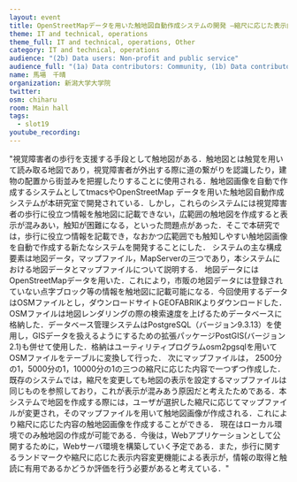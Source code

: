 ```yaml
---
layout: event
title: OpenStreetMapデータを用いた触地図自動作成システムの開発 ―縮尺に応じた表示内容変更機能の実装―
theme: IT and technical, operations
theme_full: IT and technical, operations, Other
category: IT and technical, operations
audience: "(2b) Data users: Non-profit and public service"
audience_full: "(1a) Data contributors: Community, (1b) Data contributors: Public administration (open data, data feedback...), (2b) Data users: Non-profit and public service, (2c) Data users: Personal"
name: 馬場　千晴
organization: 新潟大学大学院
twitter:
osm: chiharu
room: Main hall
tags:
  - slot19
youtube_recording:
---
```

"視覚障害者の歩行を支援する手段として触地図がある．触地図とは触覚を用いて読み取る地図であり，視覚障害者が外出する際に道の繋がりを認識したり，建物の配置から街並みを把握したりすることに使用される．触地図画像を自動で作成するシステムとしてtmacsやOpenStreetMap データを用いた触地図自動作成システムが本研究室で開発されている．しかし，これらのシステムには視覚障害者の歩行に役立つ情報を触地図に記載できない，広範囲の触地図を作成すると表示が混みあい，触知が困難になる，といった問題点があった．そこで本研究では，歩行に役立つ情報を記載でき，なおかつ広範囲でも触知しやすい触地図画像を自動で作成する新たなシステムを開発することにした．
システムの主な構成要素は地図データ，マップファイル，MapServerの三つであり，本システムにおける地図データとマップファイルについて説明する．
地図データにはOpenStreetMapデータを用いた．これにより，市販の地図データには登録されていない点字ブロック等の情報を触地図に記載可能になる．今回使用するデータはOSMファイルとし，ダウンロードサイトGEOFABRIKよりダウンロードした． OSMファイルは地図レンダリングの際の検索速度を上げるためデータベースに格納した．データベース管理システムはPostgreSQL（バージョン9.3.13）を使用し，GISデータを扱えるようにするための拡張パッケージPostGIS(バージョン2.1)も併せて使用した．格納はユーティリティプログラムosm2pgsqlを用いてOSMファイルをテーブルに変換して行った．
次にマップファイルは， 2500分の1，5000分の1，10000分の1の三つの縮尺に応じた内容で一つずつ作成した．既存のシステムでは，縮尺を変更しても地図の表示を設定するマップファイルは同じものを参照しており，これが表示が混みあう原因だと考えたためである．本システムで地図を作成する際には，ユーザが選択した縮尺に応じてマップファイルが変更され，そのマップファイルを用いて触地図画像が作成される．これにより縮尺に応じた内容の触地図画像を作成することができる．
現在はローカル環境でのみ触地図の作成が可能である．今後は，Webアプリケーションとして公開するために，Webサーバ環境を構築していく予定である．また，歩行に関するランドマークや縮尺に応じた表示内容変更機能による表示が，情報の取得と触読に有用であるかどうか評価を行う必要があると考えている．"


